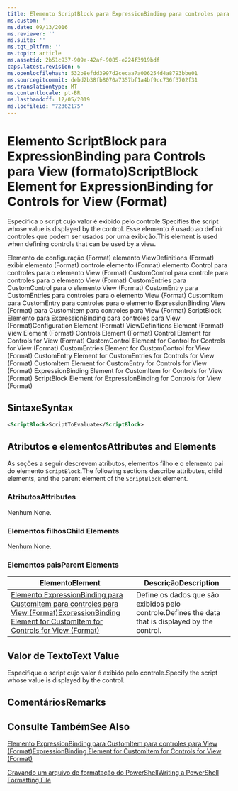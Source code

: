 ```yaml
---
title: Elemento ScriptBlock para ExpressionBinding para controles para View (Format) | Microsoft Docs
ms.custom: ''
ms.date: 09/13/2016
ms.reviewer: ''
ms.suite: ''
ms.tgt_pltfrm: ''
ms.topic: article
ms.assetid: 2b51c937-909e-42af-9085-e224f3919bdf
caps.latest.revision: 6
ms.openlocfilehash: 532b8efdd3997d2cecaa7a006254d4a8793bbe01
ms.sourcegitcommit: debd2b38fb8070a7357bf1a4bf9cc736f3702f31
ms.translationtype: MT
ms.contentlocale: pt-BR
ms.lasthandoff: 12/05/2019
ms.locfileid: "72362175"
---
```

# <a name="scriptblock-element-for-expressionbinding-for-controls-for-view-format"></a><span data-ttu-id="63266-102">Elemento ScriptBlock para ExpressionBinding para Controls para View (formato)</span><span class="sxs-lookup"><span data-stu-id="63266-102">ScriptBlock Element for ExpressionBinding for Controls for View (Format)</span></span>

<span data-ttu-id="63266-103">Especifica o script cujo valor é exibido pelo controle.</span><span class="sxs-lookup"><span data-stu-id="63266-103">Specifies the script whose value is displayed by the control.</span></span> <span data-ttu-id="63266-104">Esse elemento é usado ao definir controles que podem ser usados por uma exibição.</span><span class="sxs-lookup"><span data-stu-id="63266-104">This element is used when defining controls that can be used by a view.</span></span>

<span data-ttu-id="63266-105">Elemento de configuração (Format) elemento ViewDefinitions (Format) exibir elemento (Format) controle elemento (Format) elemento Control para controles para o elemento View (Format) CustomControl para controle para controles para o elemento View (Format) CustomEntries para CustomControl para o elemento View (Format) CustomEntry para CustomEntries para controles para o elemento View (Format) CustomItem para CustomEntry para controles para o elemento ExpressionBinding View (Format) para CustomItem para controles para View (Format) ScriptBlock Elemento para ExpressionBinding para controles para View (Format)</span><span class="sxs-lookup"><span data-stu-id="63266-105">Configuration Element (Format) ViewDefinitions Element (Format) View Element (Format) Controls Element (Format) Control Element for Controls for View (Format) CustomControl Element for Control for Controls for View (Format) CustomEntries Element for CustomControl for View (Format) CustomEntry Element for CustomEntries for Controls for View (Format) CustomItem Element for CustomEntry for Controls for View (Format) ExpressionBinding Element for CustomItem for Controls for View (Format) ScriptBlock Element for ExpressionBinding for Controls for View (Format)</span></span>

## <a name="syntax"></a><span data-ttu-id="63266-106">Sintaxe</span><span class="sxs-lookup"><span data-stu-id="63266-106">Syntax</span></span>

```xml
<ScriptBlock>ScriptToEvaluate</ScriptBlock>
```

## <a name="attributes-and-elements"></a><span data-ttu-id="63266-107">Atributos e elementos</span><span class="sxs-lookup"><span data-stu-id="63266-107">Attributes and Elements</span></span>

<span data-ttu-id="63266-108">As seções a seguir descrevem atributos, elementos filho e o elemento pai do elemento `ScriptBlock`.</span><span class="sxs-lookup"><span data-stu-id="63266-108">The following sections describe attributes, child elements, and the parent element of the `ScriptBlock` element.</span></span>

### <a name="attributes"></a><span data-ttu-id="63266-109">Atributos</span><span class="sxs-lookup"><span data-stu-id="63266-109">Attributes</span></span>

<span data-ttu-id="63266-110">Nenhum.</span><span class="sxs-lookup"><span data-stu-id="63266-110">None.</span></span>

### <a name="child-elements"></a><span data-ttu-id="63266-111">Elementos filhos</span><span class="sxs-lookup"><span data-stu-id="63266-111">Child Elements</span></span>

<span data-ttu-id="63266-112">Nenhum.</span><span class="sxs-lookup"><span data-stu-id="63266-112">None.</span></span>

### <a name="parent-elements"></a><span data-ttu-id="63266-113">Elementos pais</span><span class="sxs-lookup"><span data-stu-id="63266-113">Parent Elements</span></span>

|<span data-ttu-id="63266-114">Elemento</span><span class="sxs-lookup"><span data-stu-id="63266-114">Element</span></span>|<span data-ttu-id="63266-115">Descrição</span><span class="sxs-lookup"><span data-stu-id="63266-115">Description</span></span>|
|-------------|-----------------|
|[<span data-ttu-id="63266-116">Elemento ExpressionBinding para CustomItem para controles para View (Format)</span><span class="sxs-lookup"><span data-stu-id="63266-116">ExpressionBinding Element for CustomItem for Controls for View (Format)</span></span>](./expressionbinding-element-for-customitem-for-controls-for-view-format.md)|<span data-ttu-id="63266-117">Define os dados que são exibidos pelo controle.</span><span class="sxs-lookup"><span data-stu-id="63266-117">Defines the data that is displayed by the control.</span></span>|

## <a name="text-value"></a><span data-ttu-id="63266-118">Valor de Texto</span><span class="sxs-lookup"><span data-stu-id="63266-118">Text Value</span></span>

<span data-ttu-id="63266-119">Especifique o script cujo valor é exibido pelo controle.</span><span class="sxs-lookup"><span data-stu-id="63266-119">Specify the script whose value is displayed by the control.</span></span>

## <a name="remarks"></a><span data-ttu-id="63266-120">Comentários</span><span class="sxs-lookup"><span data-stu-id="63266-120">Remarks</span></span>

## <a name="see-also"></a><span data-ttu-id="63266-121">Consulte Também</span><span class="sxs-lookup"><span data-stu-id="63266-121">See Also</span></span>

[<span data-ttu-id="63266-122">Elemento ExpressionBinding para CustomItem para controles para View (Format)</span><span class="sxs-lookup"><span data-stu-id="63266-122">ExpressionBinding Element for CustomItem for Controls for View (Format)</span></span>](./expressionbinding-element-for-customitem-for-controls-for-view-format.md)

[<span data-ttu-id="63266-123">Gravando um arquivo de formatação do PowerShell</span><span class="sxs-lookup"><span data-stu-id="63266-123">Writing a PowerShell Formatting File</span></span>](./writing-a-powershell-formatting-file.md)
